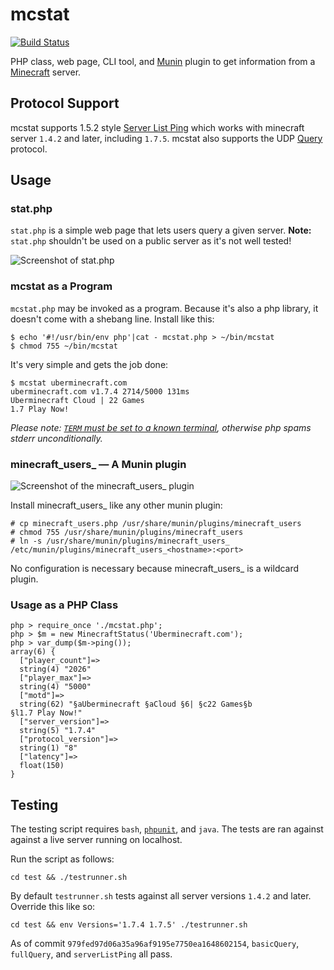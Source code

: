 # mcstat

[![Build Status](https://travis-ci.org/winny-/mcstat.png?branch=master)](https://travis-ci.org/winny-/mcstat)

PHP class, web page, CLI tool, and [Munin][] plugin to get information from a
[Minecraft][] server.

[Munin]: http://munin-monitoring.org/
[Minecraft]: http://www.minecraft.net/

## Protocol Support

mcstat supports 1.5.2 style [Server List Ping][] which works with minecraft server `1.4.2` and later, including `1.7.5`.
mcstat also supports the UDP [Query][] protocol.

[Server List Ping]: http://wiki.vg/Server_List_Ping
[Query]: http://wiki.vg/Query

## Usage

### stat.php

`stat.php` is a simple web page that lets users query a given server.
**Note:** `stat.php` shouldn't be used on a public server as it's not
well tested!

![Screenshot of stat.php](https://i.imgur.com/Nc4yVOi.png)

### mcstat as a Program

`mcstat.php` may be invoked as a program. Because it's also a php library,
it doesn't come with a shebang line. Install like this:

    $ echo '#!/usr/bin/env php'|cat - mcstat.php > ~/bin/mcstat
    $ chmod 755 ~/bin/mcstat

It's very simple and gets the job done:

    $ mcstat uberminecraft.com
    uberminecraft.com v1.7.4 2714/5000 131ms
    Uberminecraft Cloud | 22 Games
    1.7 Play Now!

*Please note:
[`TERM` must be set to a known terminal](https://github.com/nodesocket/commando/issues/9),
otherwise php spams stderr unconditionally.*

### minecraft_users_ — A Munin plugin

![Screenshot of the minecraft_users_ plugin](https://i.imgur.com/VutO3X9.png)

Install minecraft_users_ like any other munin plugin:

    # cp minecraft_users.php /usr/share/munin/plugins/minecraft_users
    # chmod 755 /usr/share/munin/plugins/minecraft_users
    # ln -s /usr/share/munin/plugins/minecraft_users_ /etc/munin/plugins/minecraft_users_<hostname>:<port>

No configuration is necessary because minecraft_users_ is a wildcard plugin.

### Usage as a PHP Class

    php > require_once './mcstat.php';
    php > $m = new MinecraftStatus('Uberminecraft.com');
    php > var_dump($m->ping());
    array(6) {
      ["player_count"]=>
      string(4) "2026"
      ["player_max"]=>
      string(4) "5000"
      ["motd"]=>
      string(62) "§aUberminecraft §aCloud §6| §c22 Games§b
    §l1.7 Play Now!"
      ["server_version"]=>
      string(5) "1.7.4"
      ["protocol_version"]=>
      string(1) "8"
      ["latency"]=>
      float(150)
    }

## Testing

The testing script requires `bash`, [`phpunit`][phpunit], and `java`. The tests
are ran against against a live server running on localhost.

Run the script as follows:

    cd test && ./testrunner.sh

By default `testrunner.sh` tests against all server versions `1.4.2` and later.
Override this like so:

    cd test && env Versions='1.7.4 1.7.5' ./testrunner.sh

As of commit `979fed97d06a35a96af9195e7750ea1648602154`, `basicQuery`,
`fullQuery`, and `serverListPing` all pass.

[phpunit]: http://phpunit.de/